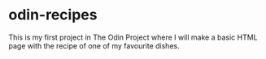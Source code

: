 # odin-recipes
This is my first project in The Odin Project where I will make a basic HTML page with the recipe of one of my favourite dishes.
